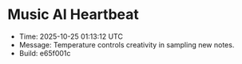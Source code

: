 # Music AI Heartbeat

- Time: 2025-10-25 01:13:12 UTC
- Message: Temperature controls creativity in sampling new notes.
- Build: e65f001c
